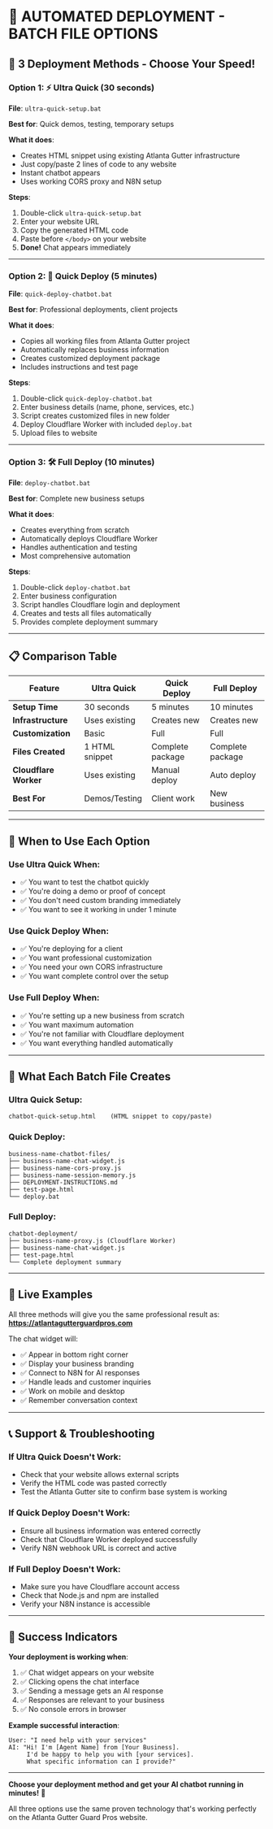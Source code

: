 # 🤖 AUTOMATED DEPLOYMENT - BATCH FILE OPTIONS

## 🚀 **3 Deployment Methods - Choose Your Speed!**

### **Option 1: ⚡ Ultra Quick (30 seconds)**
**File**: `ultra-quick-setup.bat`

**Best for**: Quick demos, testing, temporary setups

**What it does**:
- Creates HTML snippet using existing Atlanta Gutter infrastructure
- Just copy/paste 2 lines of code to any website
- Instant chatbot appears
- Uses working CORS proxy and N8N setup

**Steps**:
1. Double-click `ultra-quick-setup.bat`
2. Enter your website URL
3. Copy the generated HTML code
4. Paste before `</body>` on your website
5. **Done!** Chat appears immediately

---

### **Option 2: 🎯 Quick Deploy (5 minutes)**
**File**: `quick-deploy-chatbot.bat`

**Best for**: Professional deployments, client projects

**What it does**:
- Copies all working files from Atlanta Gutter project
- Automatically replaces business information
- Creates customized deployment package
- Includes instructions and test page

**Steps**:
1. Double-click `quick-deploy-chatbot.bat`
2. Enter business details (name, phone, services, etc.)
3. Script creates customized files in new folder
4. Deploy Cloudflare Worker with included `deploy.bat`
5. Upload files to website

---

### **Option 3: 🛠️ Full Deploy (10 minutes)**
**File**: `deploy-chatbot.bat`

**Best for**: Complete new business setups

**What it does**:
- Creates everything from scratch
- Automatically deploys Cloudflare Worker
- Handles authentication and testing
- Most comprehensive automation

**Steps**:
1. Double-click `deploy-chatbot.bat`
2. Enter business configuration
3. Script handles Cloudflare login and deployment
4. Creates and tests all files automatically
5. Provides complete deployment summary

---

## 📋 **Comparison Table**

| Feature | Ultra Quick | Quick Deploy | Full Deploy |
|---------|-------------|-------------|-------------|
| **Setup Time** | 30 seconds | 5 minutes | 10 minutes |
| **Infrastructure** | Uses existing | Creates new | Creates new |
| **Customization** | Basic | Full | Full |
| **Files Created** | 1 HTML snippet | Complete package | Complete package |
| **Cloudflare Worker** | Uses existing | Manual deploy | Auto deploy |
| **Best For** | Demos/Testing | Client work | New business |

---

## 🎯 **When to Use Each Option**

### **Use Ultra Quick When**:
- ✅ You want to test the chatbot quickly
- ✅ You're doing a demo or proof of concept
- ✅ You don't need custom branding immediately
- ✅ You want to see it working in under 1 minute

### **Use Quick Deploy When**:
- ✅ You're deploying for a client
- ✅ You want professional customization
- ✅ You need your own CORS infrastructure
- ✅ You want complete control over the setup

### **Use Full Deploy When**:
- ✅ You're setting up a new business from scratch
- ✅ You want maximum automation
- ✅ You're not familiar with Cloudflare deployment
- ✅ You want everything handled automatically

---

## 🔧 **What Each Batch File Creates**

### **Ultra Quick Setup**:
```
chatbot-quick-setup.html    (HTML snippet to copy/paste)
```

### **Quick Deploy**:
```
business-name-chatbot-files/
├── business-name-chat-widget.js
├── business-name-cors-proxy.js  
├── business-name-session-memory.js
├── DEPLOYMENT-INSTRUCTIONS.md
├── test-page.html
└── deploy.bat
```

### **Full Deploy**:
```
chatbot-deployment/
├── business-name-proxy.js (Cloudflare Worker)
├── business-name-chat-widget.js
├── test-page.html
└── Complete deployment summary
```

---

## 🚀 **Live Examples**

All three methods will give you the same professional result as:
**https://atlantagutterguardpros.com**

The chat widget will:
- ✅ Appear in bottom right corner
- ✅ Display your business branding
- ✅ Connect to N8N for AI responses
- ✅ Handle leads and customer inquiries
- ✅ Work on mobile and desktop
- ✅ Remember conversation context

---

## 📞 **Support & Troubleshooting**

### **If Ultra Quick Doesn't Work**:
- Check that your website allows external scripts
- Verify the HTML code was pasted correctly
- Test the Atlanta Gutter site to confirm base system is working

### **If Quick Deploy Doesn't Work**:
- Ensure all business information was entered correctly
- Check that Cloudflare Worker deployed successfully
- Verify N8N webhook URL is correct and active

### **If Full Deploy Doesn't Work**:
- Make sure you have Cloudflare account access
- Check that Node.js and npm are installed
- Verify your N8N instance is accessible

---

## 🎉 **Success Indicators**

**Your deployment is working when**:
1. ✅ Chat widget appears on your website
2. ✅ Clicking opens the chat interface
3. ✅ Sending a message gets an AI response
4. ✅ Responses are relevant to your business
5. ✅ No console errors in browser

**Example successful interaction**:
```
User: "I need help with your services"
AI: "Hi! I'm [Agent Name] from [Your Business]. 
     I'd be happy to help you with [your services]. 
     What specific information can I provide?"
```

---

**Choose your deployment method and get your AI chatbot running in minutes!** 🚀

All three options use the same proven technology that's working perfectly on the Atlanta Gutter Guard Pros website.
